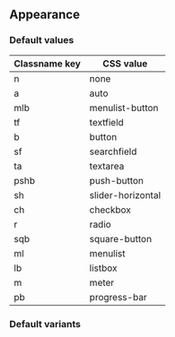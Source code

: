 ## Appearance


<!-- <values.appearance> -->
### Default values
|Classname key|CSS value        |
|-------------|-----------------|
|n            |none             |
|a            |auto             |
|mlb          |menulist-button  |
|tf           |textfield        |
|b            |button           |
|sf           |searchfield      |
|ta           |textarea         |
|pshb         |push-button      |
|sh           |slider-horizontal|
|ch           |checkbox         |
|r            |radio            |
|sqb          |square-button    |
|ml           |menulist         |
|lb           |listbox          |
|m            |meter            |
|pb           |progress-bar     |

<!-- </values.appearance> -->


<!-- <variants.appearance> -->
### Default variants

<!-- </variants.appearance> -->
